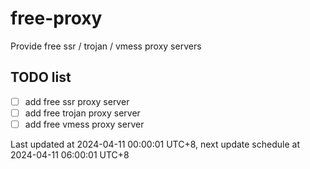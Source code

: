 
# free-proxy
Provide free ssr / trojan / vmess proxy servers


## TODO list
- [ ] add free ssr proxy server
- [ ] add free trojan proxy server
- [ ] add free vmess proxy server

Last updated at 2024-04-11 00:00:01 UTC+8, next update schedule at 2024-04-11 06:00:01 UTC+8

